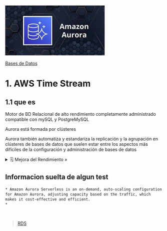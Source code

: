 ![Amazon Aurora](../../00_assets/Bases%20de%20Datos/aurora-logo.jpeg)

[Bases de Datos](../../3-Bases_de_Datos/)

# 1. AWS Time Stream

## 1.1 que es

Motor de BD Relacional de alto rendimiento completamente administrado compatible con mySQL y PostgreMySQL

Aurora está formada por clústeres

Aurora también automatiza y estandariza la replicación y la agrupación en clústeres de bases de datos que suelen estar entre los aspectos más difíciles de la configuración y administración de bases de datos


<details>
<summary>🗒 Mejora del Rendimiento »</summary>

| En distintas BD |
| ---- |
| - **MySQL Estandar x5** - **Postgre x3** |

</details>


## Informacion suelta de algun test

    * Amazon Aurora Serverless is an on-demand, auto-scaling configuration for Amazon Aurora, adjusting capacity based on the traffic, which makes it cost-effective and efficient.
    * 


<br/>

> [RDS](./rds.md)

<br/>
